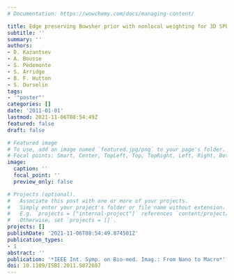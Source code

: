 ```yaml
---
# Documentation: https://wowchemy.com/docs/managing-content/

title: Edge preserving Bowsher prior with nonlocal weighting for 3D SPECT reconstruction
subtitle: ''
summary: ''
authors:
- D. Kazantsev
- A. Bousse
- S. Pedemonte
- S. Arridge
- B. F. Hutton
- S. Ourselin
tags:
- '"poster"'
categories: []
date: '2011-01-01'
lastmod: 2021-11-06T08:54:49Z
featured: false
draft: false

# Featured image
# To use, add an image named `featured.jpg/png` to your page's folder.
# Focal points: Smart, Center, TopLeft, Top, TopRight, Left, Right, BottomLeft, Bottom, BottomRight.
image:
  caption: ''
  focal_point: ''
  preview_only: false

# Projects (optional).
#   Associate this post with one or more of your projects.
#   Simply enter your project's folder or file name without extension.
#   E.g. `projects = ["internal-project"]` references `content/project/deep-learning/index.md`.
#   Otherwise, set `projects = []`.
projects: []
publishDate: '2021-11-06T08:54:49.074501Z'
publication_types:
- 1
abstract: ''
publication: '*IEEE Int. Symp. on Bio-med. Imag.: From Nano to Macro*'
doi: 10.1109/ISBI.2011.5872607
---
```

